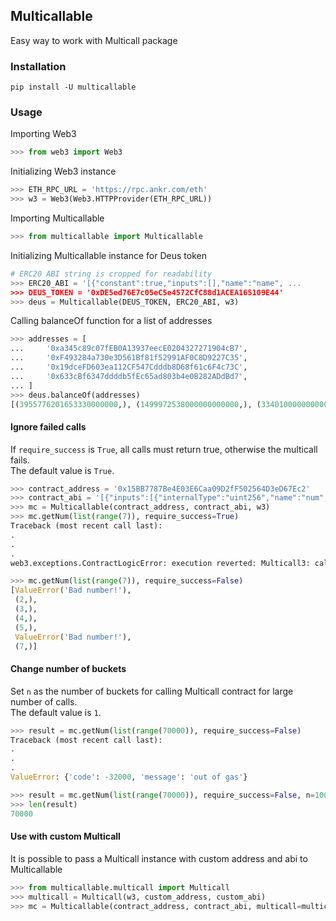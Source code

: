 ## Multicallable

Easy way to work with Multicall package

### Installation

```shell
pip install -U multicallable
```

### Usage

Importing Web3
```python
>>> from web3 import Web3
```

Initializing Web3 instance
```python
>>> ETH_RPC_URL = 'https://rpc.ankr.com/eth'
>>> w3 = Web3(Web3.HTTPProvider(ETH_RPC_URL))
```

Importing Multicallable
```python
>>> from multicallable import Multicallable
```

Initializing Multicallable instance for Deus token
```python
# ERC20 ABI string is cropped for readability
>>> ERC20_ABI = '[{"constant":true,"inputs":[],"name":"name", ...
>>> DEUS_TOKEN = '0xDE5ed76E7c05eC5e4572CfC88d1ACEA165109E44'
>>> deus = Multicallable(DEUS_TOKEN, ERC20_ABI, w3)
```

Calling balanceOf function for a list of addresses
```python
>>> addresses = [
...     '0xa345c89c07fEB0A13937eecE0204327271904cB7',
...     '0xF493284a730e3D561Bf81f52991AF0C8D9227C35',
...     '0x19dceFD603ea112CF547Cdddb8D68f61c6F4c73C',
...     '0x633cBf6347ddddb5fEc65ad803b4e0B282ADdBd7',
... ]
>>> deus.balanceOf(addresses)
[(3955776201653330000000,), (1499972538000000000000,), (334010000000000000000,), (135760891050327000000,)]
```

#### Ignore failed calls

If `require_success` is `True`, all calls must return true, otherwise the multicall fails. \
The default value is `True`.
```python
>>> contract_address = '0x15BB7787Be4E03E6Caa09D2fF502564D3eD67Ec2'
>>> contract_abi = '[{"inputs":[{"internalType":"uint256","name":"num","type":"uint256"}],"name":"getNum","outputs":[{"internalType":"uint256","name":"","type":"uint256"}],"stateMutability":"pure","type":"function"}]'
>>> mc = Multicallable(contract_address, contract_abi, w3)
>>> mc.getNum(list(range(7)), require_success=True)
Traceback (most recent call last):
.
.
.
web3.exceptions.ContractLogicError: execution reverted: Multicall3: call failed

>>> mc.getNum(list(range(7)), require_success=False)
[ValueError('Bad number!'),
 (2,),
 (3,),
 (4,),
 (5,),
 ValueError('Bad number!'),
 (7,)]
```

#### Change number of buckets

Set `n` as the number of buckets for calling Multicall contract for large number of calls. \
The default value is `1`.
```python
>>> result = mc.getNum(list(range(70000)), require_success=False)
Traceback (most recent call last):
.
.
.
ValueError: {'code': -32000, 'message': 'out of gas'}

>>> result = mc.getNum(list(range(70000)), require_success=False, n=100)
>>> len(result)
70000
```

#### Use with custom Multicall

It is possible to pass a Multicall instance with custom address and abi to Multicallable
```python
>>> from multicallable.multicall import Multicall
>>> multicall = Multicall(w3, custom_address, custom_abi)
>>> mc = Multicallable(contract_address, contract_abi, multicall=multicall)
```
